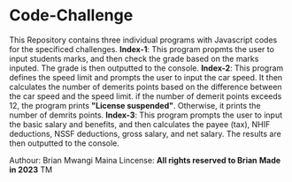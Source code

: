 # Code-Challenge
This Repository contains three individual programs with Javascript codes for the specificed challenges.
**Index-1**: This program propmts the user to input students marks, and then check the grade based on the marks inputed. The grade is then outputted to the console.
**Index-2**: This program defines the speed limit and prompts the user to input the car speed. It then calculates the number of demerits points based on the difference between the car speed and the speed limit. if the number of demerit points exceeds 12, the program prints **"License suspended"**. Otherwise, it prints the number of demrits points.
**Index-3**: This program prompts the user to input the basic salary and benefits, and then calculates the payee (tax), NHIF deductions, NSSF deductions, gross salary, and net salary. The results are then outputted to the console.

Authour: Brian Mwangi Maina
Lincense:
**All rights reserved to Brian**
**Made in 2023** TM